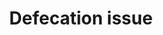 ---
title: Defecation issue
order: 6
links:
  - text: "Why does my cat toilet outside of the tray? (Web)"
    url: "https://www.cats.org.uk/help-and-advice/cat-behaviour/toileting"
  - text: "How to stop cat from toileting outside tray (Youtube)"
    url: "https://youtu.be/wUHEWrbGbaE?si=xovUlbZrIO-coH7a"
  - text: "A visual guide to the perfect litter tray (Infographic)"
    url: "https://www.cats.org.uk/media/4304/litter_tray.jpg"
---